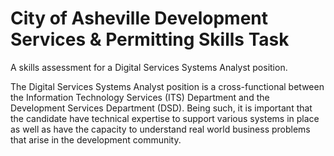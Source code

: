 # City of Asheville Development Services & Permitting Skills Task
A skills assessment for a Digital Services Systems Analyst position.

The Digital Services Systems Analyst position is a cross-functional between the Information Technology Services (ITS) Department and the Development Services Department (DSD).  Being such, it is important that the candidate have technical expertise to support various systems in place as well as have the capacity to understand real world business problems that arise in the development community.
